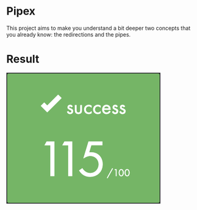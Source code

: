 # Pipex
This project aims to make you understand a bit deeper two concepts that you already know: the redirections and the pipes.

# Result
![Result](/img/Result.png)